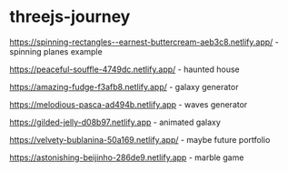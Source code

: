 # threejs-journey

https://spinning-rectangles--earnest-buttercream-aeb3c8.netlify.app/ - spinning planes example

https://peaceful-souffle-4749dc.netlify.app/ - haunted house

https://amazing-fudge-f3afb8.netlify.app/ - galaxy generator

https://melodious-pasca-ad494b.netlify.app - waves generator 

https://gilded-jelly-d08b97.netlify.app - animated galaxy

https://velvety-bublanina-50a169.netlify.app/ - maybe future portfolio

https://astonishing-beijinho-286de9.netlify.app - marble game
